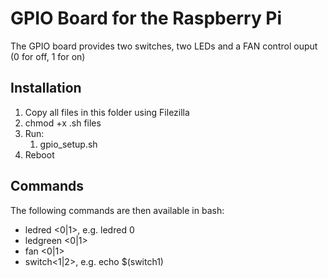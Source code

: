 # GPIO Board for the Raspberry Pi

The GPIO board provides two switches, two LEDs and a FAN control ouput (0 for off, 1 for on)

## Installation

1. Copy all files in this folder using Filezilla
2. chmod +x .sh files
3. Run:
   1. gpio_setup.sh
4. Reboot

## Commands

The following commands are then available in bash:

- ledred <0|1>, e.g. ledred 0
- ledgreen <0|1>
- fan <0|1>
- switch<1|2>, e.g. echo $(switch1)

